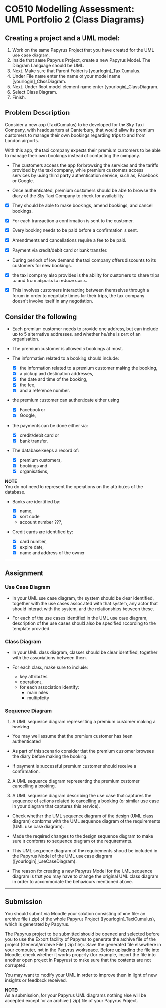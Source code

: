 # CO510  Modelling Assessment:<br> UML Portfolio 2 (Class Diagrams)

## Creating a project and a UML model:

1. Work on the same Papyrus Project that you have created for the UML use case diagram.
2. Inside that same Papyrus Project, create a new Papyrus Model. The Diagram Language should be UML. 
3. Next.  Make sure that Parent Folder is [yourlogin]_TaxiCumulus. 
4. Under File name enter the name of your model name [yourlogin]_ClassDiagram. 
5. Next.  Under Root model element name enter [yourlogin]_ClassDiagram. 
6. Select Class Diagram. 
7. Finish.

## Problem Description

Consider a new app (TaxiCumulus) to be developed for the Sky Taxi Company,
with headquarters at Canterbury, that would allow its premium customers to
manage their own bookings regarding trips to and from London airports. 

With this app, the taxi company expects their premium customers to
be able to manage their own bookings instead of contacting the company.

- The customers access the app for browsing the services and the tariffs
provided by the taxi company, while premium customers access services by
using third party authentication service, such as, Facebook or Google. 

- Once authenticated, premium customers should be able to browse the diary
of the Sky Taxi Company to check for availability.

- [X] They should be able to make bookings, amend bookings, and cancel bookings. 

- [X] For each transaction a confirmation is sent to the customer.

- [X] Every booking needs to be paid before a confirmation is sent.

- [X] Amendments and cancellations require a fee to be paid.

- [X] Payment via credit/debit card or bank transfer.

- During periods of low demand the taxi company offers discounts to its
customers for new bookings.

- [X] the taxi company also provides is the ability for customers to share
trips to and from airports to reduce costs.

- [X] This involves customers interacting between themselves through a forum in
order to negotiate times for their trips, the taxi company doesn't involve
itself in any negotiation.

## Consider the following

- Each premium customer needs to provide one address, but can include up
to 5 alternative addresses, and whether he/she is part of an organisation.

- The premium customer is allowed 5 bookings at most. 

- The information related to a booking should include:
  + [X] the information related to a premium customer making the booking, 
  + [X] a pickup and destination addresses, 
  + [X] the date and time of the booking, 
  + [X] the fee, 
  + [X] and a reference number.

- the premium customer can authenticate either using
  + [X] Facebook or 
  + [X] Google, 

- the payments can be done either via:
  + [X] credit/debit card or 
  + [X] bank transfer.

- The database keeps a record of:
  + [X] premium customers, 
  + [X] bookings and 
  + [X] organisations, 

**NOTE**<br>
You do not need to represent the operations on the attributes of the database.

- Banks are identified by:
  + [X] name, 
  + [X] sort code 
  + account number ???, 

- Credit cards are identified by:
  + [X] card number, 
  + [X] expire date, 
  + [X] name and address of the owner

------------------------------------------------------------

## Assignment

### Use Case Diagram

+ In your UML use case diagram, the system should be clear
identified, together with the use cases associated with that system,
any actor that should interact with the system, and the relationships
between these.

+ For each of the use cases identified in the UML use case diagram,
description of the use cases should also be specified according to the
template provided.

### Class Diagram

+ In your UML class diagram, classes should be clear identified, together with the associations between them.

+ For each class, make sure to include:
  - key attributes 
  - operations, 
  - for each association identify:
    * main roles 
	* multiplicity

### Sequence Diagram

1. A UML sequence diagram representing a premium customer making a booking. 

- You may well assume that the premium customer has been authenticated.

- As part of this scenario consider that the premium customer browses the
diary before making the booking.

- If payment is successful premium customer should receive a confirmation.

2. A UML sequence diagram representing the premium customer cancelling
a booking.

3. A UML sequence diagram describing the use case that captures the sequence
of actions related to cancelling a booking (or similar use case in your
diagram that captures this service).

- Check whether the UML sequence diagram of the design (UML class diagram)
conforms with the UML sequence diagram of the requirements (UML use case
diagram).

- Made the required changes to the design sequence diagram to make sure it
conforms to sequence diagram of the requirements.

- This UML sequence diagram of the requirements should be included in the
Papyrus Model of the UML use case diagram ([yourlogin]_UseCaseDiagram).

- The reason for creating a new Papyrus Model for the UML sequence diagram
is that you may have to change the original UML class diagram in order to
accommodate the behaviours mentioned above.

-----------------------------------------------------------------------

## Submission

You should submit via Moodle your solution consisting of one file: an
archive file (.zip) of the whole Papyrus Project ([yourlogin]_TaxiCumulus),
which is generated by Papyrus.

The Papyrus project to be submitted should be opened and selected before
you to use the Export facility of Papyrus to generate the archive file of
the project (General/Archive File (.zip file)).  Save the generated file
elsewhere in your computer, not in the Papyrus workspace. Before uploading
the file into Moodle, check whether it works properly (for example, import
the file into another open project in Papyrus) to make sure that the contents
are not corrupted.

You may want to modify your UML in order to improve them in light of new
insights or feedback received.

**NOTE:**<br>
As a submission, for your Papyrus UML diagrams nothing else will be
accepted except for an archive (.zip) file of your Papyrus Project. 
